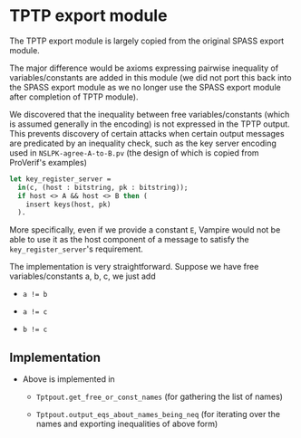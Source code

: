 # TPTP export module

The TPTP export module is largely copied from the original SPASS export module.

The major difference would be axioms expressing pairwise inequality of variables/constants are added in this module (we did not port this back into the SPASS export module as we no longer use the SPASS export module after completion of TPTP module).

We discovered that the inequality between free variables/constants (which is assumed generally in the encoding) is not expressed in the TPTP output. This prevents discovery of certain attacks when certain output messages are predicated by an inequality check, such as the key server encoding used in `NSLPK-agree-A-to-B.pv` (the design of which is copied from ProVerif's examples)

```ocaml
let key_register_server =
  in(c, (host : bitstring, pk : bitstring));
  if host <> A && host <> B then (
    insert keys(host, pk)
  ).
```

More specifically, even if we provide a constant `E`, Vampire would not be able to use it as the host component of a message to satisfy the `key_register_server`'s requirement.

The implementation is very straightforward. Suppose we have free variables/constants a, b, c, we just add

- `a != b`

- `a != c`

- `b != c`

## Implementation

- Above is implemented in
  - `Tptpout.get_free_or_const_names` (for gathering the list of names)

  - `Tptpout.output_eqs_about_names_being_neq` (for iterating over the names and exporting inequalities of above form)
